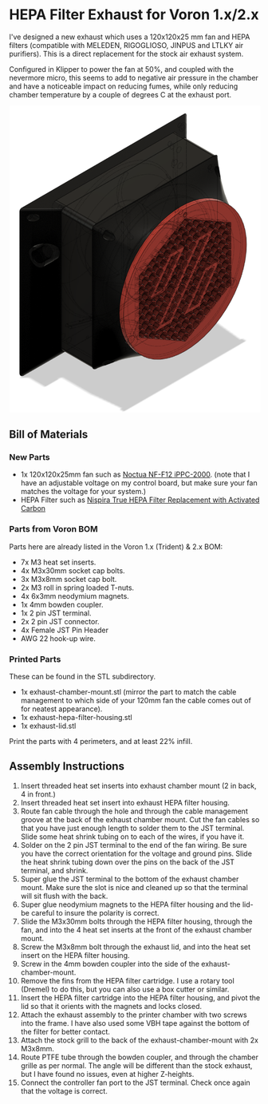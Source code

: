 # <B>HEPA Filter Exhaust for Voron 1.x/2.x</B>

I've designed a new exhaust which uses a 120x120x25 mm fan and HEPA filters (compatible with MELEDEN, RIGOGLIOSO, JINPUS and LTLKY air purifiers). This is a direct replacement for the stock air exhaust system.

Configured in Klipper to power the fan at 50%, and coupled with the nevermore micro, this seems to add to negative air pressure in the chamber and have a noticeable impact on reducing fumes, while only reducing chamber temperature by a couple of degrees C at the exhaust port.

![HEPA Chamber Exhaust](./Images/hepa-chamber-exhaust-cad.png)


## <B>Bill of Materials</B>

### <B>New Parts</B>

- 1x 120x120x25mm fan such as [Noctua NF-F12 iPPC-2000](https://www.amazon.com/gp/product/B00KFCQT6M/ref=ppx_yo_dt_b_search_asin_title?ie=UTF8&psc=1). (note that I have an adjustable voltage on my control board, but make sure your fan matches the voltage for your system.)
- HEPA Filter such as [Nispira True HEPA Filter Replacement with Activated Carbon](https://www.amazon.com/gp/product/B0921DZLPK/ref=ppx_yo_dt_b_search_asin_title?ie=UTF8&psc=1)

### <B>Parts from Voron BOM</B>

Parts here are already listed in the Voron 1.x (Trident) & 2.x BOM:

- 7x M3 heat set inserts.
- 4x M3x30mm socket cap bolts.
- 3x M3x8mm socket cap bolt.
- 2x M3 roll in spring loaded T-nuts.
- 4x 6x3mm neodymium magnets.
- 1x 4mm bowden coupler.
- 1x 2 pin JST terminal.
- 2x 2 pin JST connector.
- 4x Female JST Pin Header
- AWG 22 hook-up wire.

### <B>Printed Parts</B>

These can be found in the STL subdirectory.

- 1x exhaust-chamber-mount.stl (mirror the part to match the cable management to which side of your 120mm fan the cable comes out of for neatest appearance).
- 1x exhaust-hepa-filter-housing.stl
- 1x exhaust-lid.stl

Print the parts with 4 perimeters, and at least 22% infill.

## <B>Assembly Instructions</B>

1. Insert threaded heat set inserts into exhaust chamber mount (2 in back, 4 in front.)
2. Insert threaded heat set insert into exhaust HEPA filter housing.
3. Route fan cable through the hole and through the cable management groove at the back of the exhaust chamber mount. Cut the fan cables so that you have just enough length to solder them to the JST terminal. Slide some heat shrink tubing on to each of the wires, if you have it.
4. Solder on the 2 pin JST terminal to the end of the fan wiring. Be sure you have the correct orientation for the voltage and ground pins. Slide the heat shrink tubing down over the pins on the back of the JST terminal, and shrink.
5. Super glue the JST terminal to the bottom of the exhaust chamber mount. Make sure the slot is nice and cleaned up so that the terminal will sit flush with the back. 
6. Super glue neodymium magnets to the HEPA filter housing and the lid- be careful to insure the polarity is correct.
7. Slide the M3x30mm bolts through the HEPA filter housing, through the fan, and into the 4 heat set inserts at the front of the exhaust chamber mount. 
8. Screw the M3x8mm bolt through the exhaust lid, and into the heat set insert on the HEPA filter housing. 
9. Screw in the 4mm bowden coupler into the side of the exhaust-chamber-mount.
10. Remove the fins from the HEPA filter cartridge. I use a rotary tool (Dremel) to do this, but you can also use a box cutter or similar.
11. Insert the HEPA filter cartridge into the HEPA filter housing, and pivot the lid so that it orients with the magnets and locks closed.
12. Attach the exhaust assembly to the printer chamber with two screws into the frame. I have also used some VBH tape against the bottom of the filter for better contact.
13. Attach the stock grill to the back of the exhaust-chamber-mount with 2x M3x8mm.
14. Route PTFE tube through the bowden coupler, and through the chamber grille as per normal. The angle will be different than the stock exhaust, but I have found no issues, even at higher Z-heights. 
15. Connect the controller fan port to the JST terminal. Check once again that the voltage is correct.